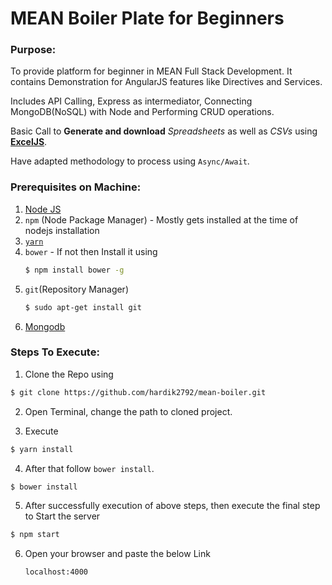 # MEAN Boiler Plate for Beginners


### Purpose:

To provide platform for beginner in MEAN Full Stack Development. It contains Demonstration for AngularJS features like Directives and Services.

Includes API Calling, Express as intermediator, Connecting MongoDB(NoSQL) with Node and Performing CRUD operations.

Basic Call to **Generate and download** *Spreadsheets* as well as *CSVs* using **[ExcelJS](https://www.npmjs.com/package/exceljs)**.

Have adapted methodology to process using `Async/Await`.

### Prerequisites on Machine:

1. [Node JS](https://nodejs.org/en/download/)
2. `npm` (Node Package Manager) - Mostly gets installed at the time of nodejs installation
3. [`yarn`](https://yarnpkg.com/en/)
4. `bower` - If not then Install it using
    ```sh
    $ npm install bower -g
    ```
5. `git`(Repository Manager)
    ```sh
    $ sudo apt-get install git
    ```
6. [Mongodb](https://www.digitalocean.com/community/tutorials/how-to-install-mongodb-on-ubuntu-16-04)

### Steps To Execute:

1. Clone the Repo using
```sh
$ git clone https://github.com/hardik2792/mean-boiler.git
```

2. Open Terminal, change the path to cloned project.

3. Execute
```sh
$ yarn install
```

4. After that follow `bower install`.
```sh
$ bower install
```

5. After successfully execution of above steps, then execute the final step to Start the server
```sh
$ npm start
```

6. Open your browser and paste the below Link

     `localhost:4000`
